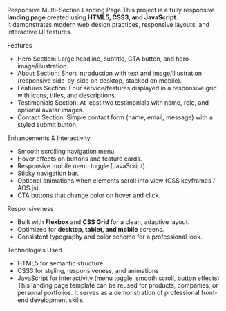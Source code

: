 Responsive Multi-Section Landing Page
This project is a fully responsive **landing page** created using **HTML5, CSS3, and JavaScript**.  
It demonstrates modern web design practices, responsive layouts, and interactive UI features.

Features
- Hero Section: Large headline, subtitle, CTA button, and hero image/illustration.
- About Section: Short introduction with text and image/illustration (responsive side-by-side on desktop, stacked on mobile).
- Features Section: Four service/features displayed in a responsive grid with icons, titles, and descriptions.
- Testimonials Section: At least two testimonials with name, role, and optional avatar images.
- Contact Section: Simple contact form (name, email, message) with a styled submit button.

Enhancements & Interactivity
- Smooth scrolling navigation menu.
- Hover effects on buttons and feature cards.
- Responsive mobile menu toggle (JavaScript).
- Sticky navigation bar.
- Optional animations when elements scroll into view (CSS keyframes / AOS.js).
- CTA buttons that change color on hover and click.

Responsiveness
- Built with **Flexbox** and **CSS Grid** for a clean, adaptive layout.
- Optimized for **desktop, tablet, and mobile** screens.
- Consistent typography and color scheme for a professional look.

Technologies Used
- HTML5 for semantic structure
- CSS3 for styling, responsiveness, and animations
- JavaScript for interactivity (menu toggle, smooth scroll, button effects)
 This landing page template can be reused for products, companies, or personal portfolios. It serves as a demonstration of professional front-end development skills.
